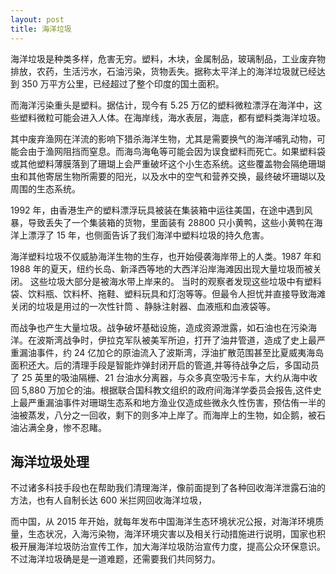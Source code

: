 ```yaml
---
layout: post
title: 海洋垃圾
---
```


海洋垃圾是种类多样，危害无穷。塑料，木块，金属制品，玻璃制品，工业废弃物排放，农药，生活污水，石油污染，货物丢失。据称太平洋上的海洋垃圾就已经达到 350 万平方公里，已经超过了整个印度的国土面积。

而海洋污染重头是塑料。据估计，现今有 5.25 万亿的塑料微粒漂浮在海洋中，这些塑料微粒可能会进入人体。在海岸线，海水表层，海底，都有塑料类海洋垃圾。

其中废弃渔网在洋流的影响下猎杀海洋生物，尤其是需要换气的海洋哺乳动物，可能会由于渔网阻挡而窒息。而海鸟海龟等可能会因为误食塑料而死亡。如果塑料袋或其他塑料薄膜落到了珊瑚上会严重破坏这个小生态系统。这些覆盖物会隔绝珊瑚虫和其他寄居生物所需要的阳光，以及水中的空气和营养交换，最终破坏珊瑚以及周围的生态系统。

1992 年，由香港生产的塑料漂浮玩具被装在集装箱中运往美国，在途中遇到风暴，导致丢失了一个集装箱的货物，里面装有 28800 只小黄鸭，这些小黄鸭在海洋上漂浮了 15 年，也侧面告诉了我们海洋中塑料垃圾的持久危害。

海洋塑料垃圾不仅威胁海洋生物的生存，也开始侵袭海岸带上的人类。1987 年和 1988 年的夏天，纽约长岛、新泽西等地的大西洋沿岸海滩因出现大量垃圾而被关闭。 这些垃圾大部分是被海水带上岸来的。 当时的观察者发现这些垃圾中有塑料袋、饮料瓶、饮料杯、拖鞋、塑料玩具和灯泡等等。但最令人担忧并直接导致海滩关闭的垃圾是用过的一次性针筒 、静脉注射器、血液瓶和血液袋等。

而战争也产生大量垃圾。战争破坏基础设施，造成资源泄露，如石油也在污染海洋。在波斯湾战争时，伊拉克军队被美军所迫，打开了油井管道，造成了史上最严重漏油事件，约 24 亿加仑的原油流入了波斯湾，浮油扩散范围甚至比夏威夷海岛面积还大。后的清理手段是智能炸弹封闭开启的管道,并等待战争之后，多国动员了 25 英里的吸油隔栅、21 台油水分离器，与众多真空吸污卡车，大约从海中收回 5,880 万加仑的油。根据联合国科教文组织的政府间海洋学委员会报告,这件史上最严重漏油事件对珊瑚生态系和地方渔业仅造成些微永久性伤害，预估侑一半的油被蒸发，八分之一回收，剩下的则多冲上岸了。而海岸上的生物，如企鹅，被石油沾满全身，惨不忍睹。

## 海洋垃圾处理

不过诸多科技手段也在帮助我们清理海洋，像前面提到了各种回收海洋泄露石油的方法，也有人自制长达 600 米拦网回收海洋垃圾，

而中国，从 2015 年开始，就每年发布中国海洋生态环境状况公报，对海洋环境质量，生态状况，入海污染物，海洋环境灾害以及相关行动措施进行说明，国家也积极开展海洋垃圾防治宣传工作，加大海洋垃圾防治宣传力度，提高公众环保意识。不过海洋垃圾确是是一道难题，还需要我们共同努力。
